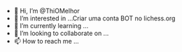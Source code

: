 - 👋 Hi, I’m @ThiOMelhor
- 👀 I’m interested in ...Criar uma conta BOT no lichess.org
- 🌱 I’m currently learning ...
- 💞️ I’m looking to collaborate on ...
- 📫 How to reach me ...

<!---
ThiOMelhor/ThiOMelhor is a ✨ special ✨ repository because its `README.md` (this file) appears on your GitHub profile.
You can click the Preview link to take a look at your changes.
--->
